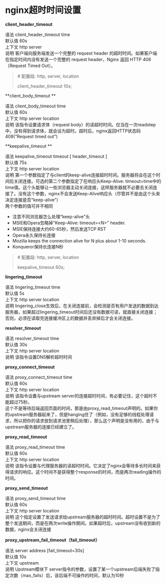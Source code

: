 # nginx超时时间设置

**client\_header\_timeout**

语法 client\_header\_timeout time  
默认值 60s  
上下文 http server  
说明 客户端向服务端发送一个完整的 request header 的超时时间。如果客户端在指定时间内没有发送一个完整的 request header，Nginx 返回 HTTP 408（Request Timed Out）。

> \# 配置段: http, server, location
>
> client\_header\_timeout 10s;

**client\_body\_timeout **

语法 client\_body\_timeout time  
默认值 60s  
上下文 http server location  
说明 该指令设置请求体（request body）的读超时时间。仅当在一次readstep中，没有得到请求体，就会设为超时。超时后，nginx返回HTTP状态码408\(“Request timed out”\)

**keepalive\_timeout **

语法 keepalive\_timeout timeout \[ header\_timeout \]  
默认值 75s  
上下文 http server location  
说明 第一个参数指定了与client的keep-alive连接超时时间。服务器将会在这个时间后关闭连接。可选的第二个参数指定了在响应头Keep-Alive: timeout=time中的time值。这个头能够让一些浏览器主动关闭连接，这样服务器就不必要去关闭连接了。没有这个参数，nginx不会发送Keep-Alive响应头（尽管并不是由这个头来决定连接是否“keep-alive”）  
两个参数的值可并不相同

* 注意不同浏览器怎么处理“keep-alive”头
* MSIE和Opera忽略掉"Keep-Alive: timeout=&lt;N&gt;" header.
* MSIE保持连接大约60-65秒，然后发送TCP RST
* Opera永久保持长连接
* Mozilla keeps the connection alive for N plus about 1-10 seconds.
* Konqueror保持长连接N秒

> \# 配置段: http, server, location
>
> keepalive\_timeout 60s;

**lingering\_timeout**

语法 lingering\_timeout time  
默认值 5s  
上下文 http server location  
说明 lingering\_close生效后，在关闭连接前，会检测是否有用户发送的数据到达服务器，如果超过lingering\_timeout时间后还没有数据可读，就直接关闭连接；否则，必须在读取完连接缓冲区上的数据并丢弃掉后才会关闭连接。

**resolver\_timeout**

语法 resolver\_timeout time  
默认值 30s  
上下文 http server location  
说明 该指令设置DNS解析超时时间

**proxy\_connect\_timeout**

语法 proxy\_connect\_timeout time  
默认值 60s  
上下文 http server location  
说明 该指令设置与upstream server的连接超时时间，有必要记住，这个超时不能超过75秒。  
这个不是等待后端返回页面的时间，那是由proxy\_read\_timeout声明的。如果你的upstream服务器起来了，但是hanging住了（例如，没有足够的线程处理请求，所以把你的请求放到请求池里稍后处理），那么这个声明是没有用的，由于与upstream服务器的连接已经建立了。

**proxy\_read\_timeout**

语法 proxy\_read\_timeout time  
默认值 60s  
上下文 http server location  
说明 该指令设置与代理服务器的读超时时间。它决定了nginx会等待多长时间来获得请求的响应。这个时间不是获得整个response的时间，而是两次reading操作的时间。

**proxy\_send\_timeout**

语法 proxy\_send\_timeout time  
默认值 60s  
上下文 http server location  
说明 这个指定设置了发送请求给upstream服务器的超时时间。超时设置不是为了整个发送期间，而是在两次write操作期间。如果超时后，upstream没有收到新的数据，nginx会关闭连接

**proxy\_upstream\_fail\_timeout（fail\_timeout）**

语法 server address \[fail\_timeout=30s\]  
默认值 10s  
上下文 upstream  
说明 Upstream模块下 server指令的参数，设置了某一个upstream后端失败了指定次数（max\_fails）后，该后端不可操作的时间，默认为10秒

